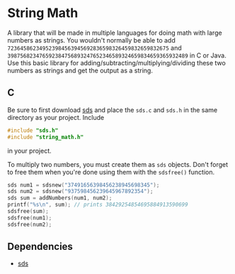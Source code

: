 # String Math
A library that will be made in multiple languages for doing math with large numbers as strings. You wouldn't normally be able to add `723645862349523984563945692836598326459832659832675` and `398756823476592384756893247652346589324659834659365932489` in C or Java. Use this basic library for adding/subtracting/multiplying/dividing these two numbers as strings and get the output as a string.

## C
Be sure to first download [sds](https://github.com/antirez/sds) and place the `sds.c` and `sds.h` in the same directory as your project.
Include
```C
#include "sds.h"
#include "string_math.h"
```
in your project.

To multiply two numbers, you must create them as `sds` objects. Don't forget to free them when you're done using them with the `sdsfree()` function.
```C
sds num1 = sdsnew("37491656398456238945698345");
sds num2 = sdsnew("937598456239645967892354");
sds sum = addNumbers(num1, num2);
printf("%s\n", sum); // prints 38429254854695884913590699
sdsfree(sum);
sdsfree(num1);
sdsfree(num2);
```

## Dependencies
- [sds](https://github.com/antirez/sds)